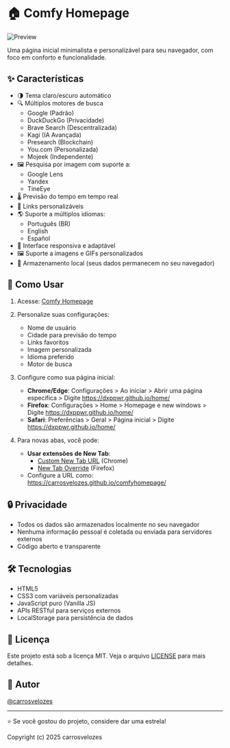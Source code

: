# 🏠 Comfy Homepage

![Preview](https://i.imgur.com/b6bxdqZ.png)

Uma página inicial minimalista e personalizável para seu navegador, com foco em conforto e funcionalidade.

## ✨ Características

- 🌗 Tema claro/escuro automático
- 🔍 Múltiplos motores de busca
  - Google (Padrão)
  - DuckDuckGo (Privacidade)
  - Brave Search (Descentralizada)
  - Kagi (IA Avançada)
  - Presearch (Blockchain)
  - You.com (Personalizada)
  - Mojeek (Independente)
- 🖼️ Pesquisa por imagem com suporte a:
  - Google Lens
  - Yandex
  - TineEye
- 🌡️ Previsão do tempo em tempo real
- 🔗 Links personalizáveis
- 🌎 Suporte a múltiplos idiomas:
  - Português (BR)
  - English
  - Español
- 📱 Interface responsiva e adaptável
- 🖼️ Suporte a imagens e GIFs personalizados
- 💾 Armazenamento local (seus dados permanecem no seu navegador)

## 🚀 Como Usar

1. Acesse: [Comfy Homepage](https://carrosvelozes.github.io/comfyhomepage)
2. Personalize suas configurações:
   - Nome de usuário
   - Cidade para previsão do tempo
   - Links favoritos
   - Imagem personalizada
   - Idioma preferido
   - Motor de busca
3. Configure como sua página inicial:
   - **Chrome/Edge**: Configurações > Ao iniciar > Abrir uma página específica > Digite https://dxppwr.github.io/home/
   - **Firefox**: Configurações > Home > Homepage e new windows > Digite https://dxppwr.github.io/home/
   - **Safari**: Preferências > Geral > Página inicial > Digite https://dxppwr.github.io/home/

4. Para novas abas, você pode:
   - **Usar extensões de New Tab**:
     - [Custom New Tab URL](https://chrome.google.com/webstore/detail/custom-new-tab-url/mmjbdbjnoablegbkcklggeknkfcpnogk) (Chrome)
     - [New Tab Override](https://addons.mozilla.org/pt-BR/firefox/addon/new-tab-override/) (Firefox)
   - Configure a URL como: https://carrosvelozes.github.io/comfyhomepage/

## 🔒 Privacidade

- Todos os dados são armazenados localmente no seu navegador
- Nenhuma informação pessoal é coletada ou enviada para servidores externos
- Código aberto e transparente

## 🛠️ Tecnologias

- HTML5
- CSS3 com variáveis personalizadas
- JavaScript puro (Vanilla JS)
- APIs RESTful para serviços externos
- LocalStorage para persistência de dados

## 📝 Licença

Este projeto está sob a licença MIT. Veja o arquivo [LICENSE](LICENSE) para mais detalhes.

## 👤 Autor

[@carrosvelozes](https://github.com/carrosvelozes)

---

⭐ Se você gostou do projeto, considere dar uma estrela! 

Copyright (c) 2025 carrosvelozes

